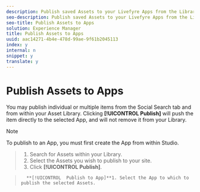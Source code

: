 ```yaml
---
description: Publish saved Assets to your Livefyre Apps from the Library.
seo-description: Publish saved Assets to your Livefyre Apps from the Library.
seo-title: Publish Assets to Apps
solution: Experience Manager
title: Publish Assets to Apps
uuid: aac14271-4b4e-478d-99ae-9f61b2045113
index: y
internal: n
snippet: y
translate: y
---
```


# Publish Assets to Apps

You may publish individual or multiple items from the Social Search tab and from within your Asset Library. Clicking **[!UICONTROL  Publish]** will push the item directly to the selected App, and will not remove it from your Library.

>[!NOTE]
>
>To publish to an App, you must first create the App from within Studio.


>1. Search for Assets within your Library.
>1. Select the Assets you wish to publish to your site.
>1. Click **[!UICONTROL  Publish]**.

>       **[!UICONTROL  Publish to App]**1. Select the App to which to publish the selected Assets.
